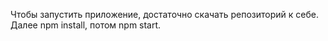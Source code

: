 Чтобы запустить приложение, достаточно скачать репозиторий к себе.
Далее npm install, потом npm start.